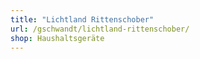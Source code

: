 ```yaml
---
title: "Lichtland Rittenschober"
url: /gschwandt/lichtland-rittenschober/
shop: Haushaltsgeräte
---
```

